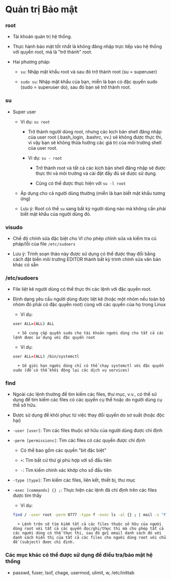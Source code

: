 # Quản trị Bảo mật 

### root  

- Tài khoản quản trị hệ thống.  

- Thực hành bảo mật tốt nhất là không đăng nhập trực tiếp vào hệ thống với quyền root, mà là "trở thành" root.  

- Hai phương pháp: 

	+ `su`: Nhập mật khẩu root và sau đó trở thành root (su = superuser) 

	+ `sudo su`: Nhập mật khẩu của bạn, miễn là bạn có đặc quyền sudo (sudo = superuser do), sau đó bạn sẽ trở thành root. 

### su 

- Super user

    + Ví dụ: `su root` 
        
       	+ Trở thành người dùng root, nhưng các kịch bản shell đăng nhập của user root (.bash_login, .bashrc, vv.) sẽ không được thực thi, vì vậy bạn sẽ không thừa hưởng các giá trị của môi trường shell của user root. 
           	
        + Ví dụ: `su - root`  
                
            + Trở thành root và tất cả các kịch bản shell đăng nhập sẽ được thực thi và môi trường và cài đặt đầy đủ sẽ được sử dụng.  
                
            + Cũng có thể được thực hiện với `su -l root`

    + Áp dụng cho cả người dùng thường (miễn là bạn biết mật khẩu tương ứng)

    + Lưu ý: Root có thể `su` sang bất kỳ người dùng nào mà không cần phải biết mật khẩu của người dùng đó. 

### visudo  

- Chế độ chỉnh sửa đặc biệt cho VI cho phép chỉnh sửa và kiểm tra cú pháp/lỗi của file `/etc/sudoers` 

- Lưu ý: Trình soạn thảo này được sử dụng có thể được thay đổi bằng cách đặt biến môi trường EDITOR thành bất kỳ trình chỉnh sửa văn bản khác có sẵn

### /etc/sudoers  

- File liệt kê người dùng có thể thực thi các lệnh với đặc quyền root.  

- Định dạng yêu cầu người dùng được liệt kê (hoặc một nhóm nếu toàn bộ nhóm đó phải có đặc quyền root) cùng với các quyền của họ trong Linux  
    
    + Ví dụ:

    ```sh
    user ALL=(ALL) ALL  
    ```      	
        + Sẽ cung cấp quyền sudo cho tài khoản người dùng cho tất cả các lệnh được sử dụng với đặc quyền root  
    
    + Ví dụ:
    
    ```sh 
    user ALL=(ALL) /bin/systemctl  
    ```        
        + Sẽ giới hạn người dùng chỉ có thể chạy systemctl với đặc quyền sudo (để có thể khởi động lại các dịch vụ services) 

### find 

- Ngoài các lệnh thường để tìm kiếm các files, thư mục, v.v., có thể sử dụng để tìm kiếm các files có các quyền cụ thể hoặc do người dùng cụ thể sở hữu.  

- Được sử dụng để khôi phục từ việc thay đổi quyền do sơ suất (hoặc độc hại)  

- `-user [user]`: Tìm các files thuộc sở hữu của người dùng được chỉ định  

- `-perm [permissions]`: Tìm các files có các quyền được chỉ định  
    
    + Có thể bao gồm các quyền "bit đặc biệt"  
    
    + `+`: Tìm bất cứ thứ gì phù hợp với số đầu tiên  
    
    + `-`: Tìm kiếm chính xác khớp cho số đầu tiên

- `-type [type]`: Tìm kiếm các files, liên kết, thiết bị, thư mục
 
- `-exec [commands] {} ;`: Thực hiện các lệnh đã chỉ định trên các files được tìm thấy 
    
    + Ví dụ:

    ```sh
    find / -user root -perm 0777 -type f -exec ls -al {} ; | mail -s "Files owned by root with world rwx permissions" root  
    ```    
        + Lệnh trên sẽ tìm kiếm tất cả các files thuộc sở hữu của người dùng root với tất cả các quyền đọc/ghi/thực thi mà cho phép tất cả các người dùng có thể thực thi, sau đó gửi email danh sách đó với danh sách hiển thị của tất cả các files cho người dùng root với chủ đề (subject) được chỉ định.

### Các mục khác có thể được sử dụng để điều tra/bảo mật hệ thống

- passwd, fuser, lsof, chage, usermod, ulimit, w, /etc/inittab 